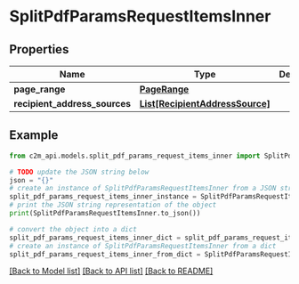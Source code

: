 # SplitPdfParamsRequestItemsInner


## Properties

Name | Type | Description | Notes
------------ | ------------- | ------------- | -------------
**page_range** | [**PageRange**](PageRange.md) |  | 
**recipient_address_sources** | [**List[RecipientAddressSource]**](RecipientAddressSource.md) |  | 

## Example

```python
from c2m_api.models.split_pdf_params_request_items_inner import SplitPdfParamsRequestItemsInner

# TODO update the JSON string below
json = "{}"
# create an instance of SplitPdfParamsRequestItemsInner from a JSON string
split_pdf_params_request_items_inner_instance = SplitPdfParamsRequestItemsInner.from_json(json)
# print the JSON string representation of the object
print(SplitPdfParamsRequestItemsInner.to_json())

# convert the object into a dict
split_pdf_params_request_items_inner_dict = split_pdf_params_request_items_inner_instance.to_dict()
# create an instance of SplitPdfParamsRequestItemsInner from a dict
split_pdf_params_request_items_inner_from_dict = SplitPdfParamsRequestItemsInner.from_dict(split_pdf_params_request_items_inner_dict)
```
[[Back to Model list]](../README.md#documentation-for-models) [[Back to API list]](../README.md#documentation-for-api-endpoints) [[Back to README]](../README.md)


